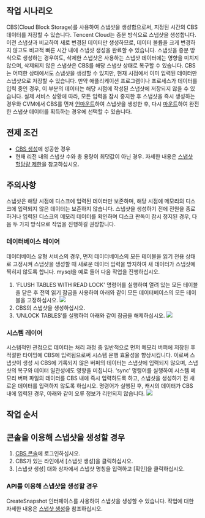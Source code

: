 ## 작업 시나리오
CBS(Cloud Block Storage)를 사용하여 스냅샷을 생성함으로써, 지정된 시간의 CBS 데이터를 저장할 수 있습니다. Tencent Cloud는 증분 방식으로 스냅샷을 생성합니다. 이전 스냅샷과 비교하여 새로 변경된 데이터만 생성하므로, 데이터 볼륨을 크게 변경하지 않고도 비교적 빠른 시간 내에 스냅샷 생성을 완료할 수 있습니다. 스냅샷을 증분 방식으로 생성하는 경우여도, 삭제한 스냅샷은 사용하는 스냅샷 데이터에는 영향을 미치지 않으며, 삭제되지 않은 스냅샷은 CBS를 해당 스냅샷 상태로 복구할 수 있습니다.
CBS는 어떠한 상태에서도 스냅샷을 생성할 수 있지만, 현재 시점에서 이미 입력된 데이터만 스냅샷으로 저장할 수 있습니다. 만약 애플리케이션 프로그램이나 프로세스가 데이터를 입력 중인 경우, 이 부분의 데이터는 해당 시점에 작성된 스냅샷에 저장되지 않을 수 있습니다. 실제 서비스 상황에 따라, 모든 입력을 잠시 중지한 후 스냅샷을 즉시 생성하는 경우와 CVM에서 CBS를 먼저 [언마운트](https://intl.cloud.tencent.com/document/product/362/32400)하여 스냅샷을 생성한 후, 다시 [마운트](https://intl.cloud.tencent.com/document/product/362/32401)하여 완전한 스냅샷 데이터를 획득하는 경우에 선택할 수 있습니다.

## 전제 조건
- [CBS 생성](https://intl.cloud.tencent.com/document/product/362/5744)에 성공한 경우
- 현재 리전 내의 스냅샷 수와 총 용량이 최댓값이 아닌 경우. 자세한 내용은 [스냅샷 할당량 제한](https://intl.cloud.tencent.com/ko/document/product/362/32406?lang=ko&pg=#use-limits-on-snapshot)을 참고하십시오.

## 주의사항
스냅샷은 해당 시점에 디스크에 입력된 데이터만 보존하며, 해당 시점에 메모리의 디스크에 입력되지 않은 데이터는 보존하지 않습니다. 스냅샷을 생성하기 전에 전원을 종료하거나 입력된 디스크의 메모리 데이터를 확인하며 디스크 판독이 잠시 정지된 경우, 다음 두 가지 방식으로 작업을 진행하길 권장합니다.
### 데이터베이스 레이어
데이터베이스 유형 서비스의 경우, 먼저 데이터베이스의 모든 테이블을 읽기 전용 상태로 고정시켜 스냅샷을 생성할 때 새로운 데이터 입력을 방지하여 새 데이터가 스냅샷에 찍히지 않도록 합니다. mysql을 예로 들어 다음 작업을 진행하십시오.
1. 'FLUSH TABLES WITH READ LOCK' 명령어를 실행하여 열려 있는 모든 테이블을 닫은 후 전역 읽기 잠금을 사용하여 아래와 같이 모든 데이터베이스의 모든 테이블을 고정하십시오.
![](https://main.qcloudimg.com/raw/287ad27cec557a52a3386a60b937dc9b.png)
2. CBS의 스냅샷을 생성하십시오.
3. ‘UNLOCK TABLES’를 실행하여 아래와 같이 잠금을 해제하십시오.
![](https://main.qcloudimg.com/raw/8a5fdcb0df254f0f9afcf3ef86679fc0.png)

### 시스템 레이어
시스템적인 관점으로 데이터는 처리 과정 중 일반적으로 먼저 메모리 버퍼에 저장된 후 적절한 타이밍에 CBS에 입력됨으로써 시스템 운행 효율성을 향상시킵니다. 이로써 스냅샷이 생성 시 CBS에 기록되지 않은 버퍼의 데이터는 스냅샷에 입력되지 않으며, 스냅샷의 복구와 데이터 일관성에도 영향을 미칩니다.
‘sync' 명령어를 실행하여 시스템 메모리 버퍼 파일의 데이터를 CBS 내에 즉시 입력하도록 하고, 스냅샷을 생성하기 전 새로운 데이터를 입력하지 않도록 하십시오. 명령어가 실행된 후, 캐시의 데이터가 CBS 내에 입력된 경우, 아래와 같이 오류 정보가 리턴되지 않습니다.
![](https://main.qcloudimg.com/raw/e1b0ac245e325281a0693f7ae43946ff.png)



## 작업 순서
## 콘솔을 이용해 스냅샷을 생성할 경우
1. [CBS 콘솔](https://console.cloud.tencent.com/cvm/cbs)에 로그인하십시오.
2. CBS가 있는 라인에서 [스냅샷 생성]을 클릭하십시오.
3. [스냅샷 생성] 대화 상자에서 스냅샷 명칭을 입력하고 [확인]을 클릭하십시오.

### API를 이용해 스냅샷을 생성할 경우
CreateSnapshot 인터페이스를 사용하여 스냅샷을 생성할 수 있습니다. 작업에 대한 자세한 내용은 [스냅샷 생성](https://intl.cloud.tencent.com/document/product/362/15648)을 참조하십시오.
